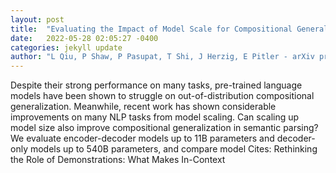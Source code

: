 ```yaml
---
layout: post
title:  "Evaluating the Impact of Model Scale for Compositional Generalization in Semantic Parsing"
date:   2022-05-28 02:05:27 -0400
categories: jekyll update
author: "L Qiu, P Shaw, P Pasupat, T Shi, J Herzig, E Pitler - arXiv preprint arXiv , 2022"
---
```

Despite their strong performance on many tasks, pre-trained language models have been shown to struggle on out-of-distribution compositional generalization. Meanwhile, recent work has shown considerable improvements on many NLP tasks from model scaling. Can scaling up model size also improve compositional generalization in semantic parsing? We evaluate encoder-decoder models up to 11B parameters and decoder-only models up to 540B parameters, and compare model  Cites: Rethinking the Role of Demonstrations: What Makes In-Context